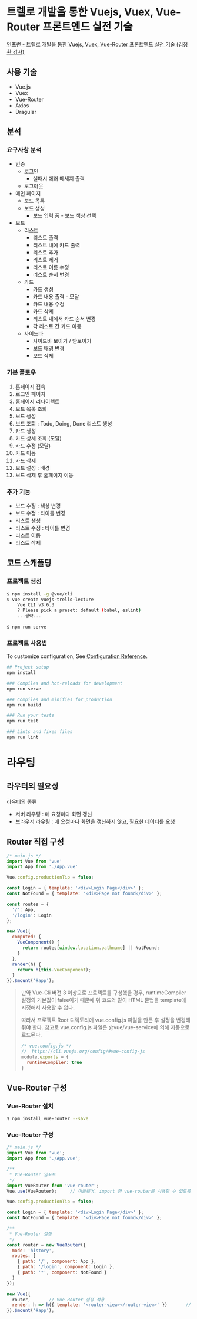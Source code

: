 # 트렐로 개발을 통한 Vuejs, Vuex, Vue-Router 프론트엔드 실전 기술

[인프런 - 트렐로 개발을 통한 Vuejs, Vuex, Vue-Router 프론트엔드 실전 기술 (김정환 강사)](https://www.inflearn.com/course/vuejs/)

## 사용 기술

- Vue.js
- Vuex
- Vue-Router
- Axios
- Dragular

## 분석

### 요구사항 분석

- 인증
  - 로그인
    - 실패시 에러 메세지 출력
  - 로그아웃
- 메인 페이지
  - 보드 목록
  - 보드 생성
    - 보드 입력 폼 - 보드 색상 선택
- 보드
  - 리스트
    - 리스트 출력
    - 리스트 내에 카드 출력
    - 리스트 추가
    - 리스트 제거
    - 리스트 이름 수정
    - 리스트 순서 변경
  - 카드
    - 카드 생성
    - 카드 내용 출력 - 모달
    - 카드 내용 수정
    - 카드 삭제
    - 리스트 내에서 카드 순서 변경
    - 각 리스트 간 카드 이동
  - 사이드바
    - 사이드바 보이기 / 안보이기
    - 보드 배경 변경
    - 보드 삭제

### 기본 플로우

1. 홈페이지 접속
2. 로그인 페이지
3. 홈페이지 리다이렉트
4. 보드 목록 조회
5. 보드 생성
6. 보드 조회 : Todo, Doing, Done 리스트 생성
7. 카드 생성
8. 카드 상세 조회 (모달)
9. 카드 수정 (모달)
10. 카드 이동
11. 카드 삭제
12. 보드 설정 : 배경
13. 보드 삭제 후 홈페이지 이동

### 추가 기능

- 보드 수정 : 색상 변경
- 보드 수정 : 타이틀 변경
- 리스트 생성
- 리스트 수정 : 타이틀 변경
- 리스트 이동
- 리스트 삭제

## 코드 스캐폴딩

### 프로젝트 생성

```bash
$ npm install -g @vue/cli
$ vue create vuejs-trello-lecture
	Vue CLI v3.6.3
	? Please pick a preset: default (babel, eslint)
	...생략...
 
$ npm run serve
```

### 프로젝트 사용법

To customize configuration, See [Configuration Reference](https://cli.vuejs.org/config/).

```bash
## Project setup
npm install

### Compiles and hot-reloads for development
npm run serve

### Compiles and minifies for production
npm run build

### Run your tests
npm run test

### Lints and fixes files
npm run lint
```

# 라우팅

## 라우터의 필요성

라우터의 종류

* 서버 라우팅 : 매 요청마다 화면 갱신
* 브라우저 라우팅 : 매 요청마다 화면을 갱신하지 않고, 필요한 데이터를 요청

## Router 직접 구성

```javascript
/* main.js */
import Vue from 'vue'
import App from './App.vue'

Vue.config.productionTip = false;

const Login = { template: '<div>Login Page</div>' };
const NotFound = { template: '<div>Page not found</div>' };

const routes = {
  '/': App,
  '/login': Login
};

new Vue({
  computed: {
    VueComponent() {
      return routes[window.location.pathname] || NotFound;
    }
  },
  render(h) {
    return h(this.VueComponent);
  }
}).$mount('#app');
```

> 만약 Vue-Cli 버전 3 이상으로 프로젝트를 구성했을 경우, runtimeCompiler 설정의 기본값이 false이기 때문에 위 코드와 같이 HTML 문법을 template에 지정해서 사용할 수 없다.
>
> 따라서 프로젝트 Root 디렉토리에 vue.config.js 파일을 만든 후 설정을 변경해 줘야 한다.
> 참고로 vue.config.js 파일은 @vue/vue-service에 의해 자동으로 로드된다.
>
> ```javascript
> /* vue.config.js */
> //  https://cli.vuejs.org/config/#vue-config-js 
> module.exports = {
>   runtimeCompiler: true
> }
> ```
>
> 

## Vue-Router 구성

### Vue-Router 설치

```bash
$ npm install vue-router --save
```

### Vue-Router 구성

```javascript
/* main.js */
import Vue from 'vue';
import App from './App.vue';

/**
 * Vue-Router 임포트
 */
import VueRouter from 'vue-router';
Vue.use(VueRouter);		// 미들웨어. import 한 vue-router를 사용할 수 있도록 설정한다.

Vue.config.productionTip = false;

const Login = { template: '<div>Login Page</div>' };
const NotFound = { template: '<div>Page not found</div>' };

/**
 * Vue-Router 설정
 */
const router = new VueRouter({
  mode: 'history',
  routes: [
    { path: '/', component: App },
    { path: '/login', component: Login },
    { path: '*', component: NotFound }
  ]
});

new Vue({
  router,		// Vue-Router 설정 적용
  render: h => h({ template: '<router-view></router-view>' })		// 렌더링 변경
}).$mount('#app');
```


